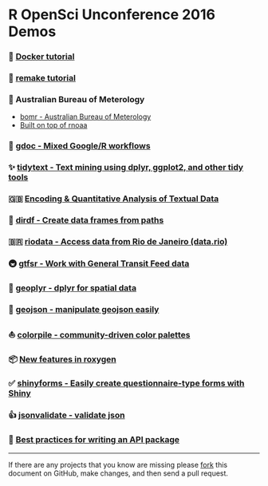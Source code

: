 # R OpenSci Unconference 2016 Demos

### 🐳 [Docker tutorial](https://github.com/ropenscilabs/r-docker-tutorial)

### 📒 [remake tutorial](https://github.com/ropenscilabs/remake-tutorial)

### 🐨 Australian Bureau of Meterology 

- [bomr - Australian Bureau of Meterology](https://github.com/tierneyn/bomr)
- [Built on top of rnoaa](https://github.com/hrbrmstr/rnoaa)

### 📄 [gdoc - Mixed Google/R workflows](https://github.com/ropenscilabs/gdoc)

### ✨ [tidytext - Text mining using dplyr, ggplot2, and other tidy tools](https://github.com/juliasilge/tidytext)

### 🇬🇧 [Encoding & Quantitative Analysis of Textual Data](https://github.com/kbenoit/quantedaData/tree/master/inst/extdata)

### 🚵 [dirdf - Create data frames from paths](https://github.com/ropenscilabs/dirdf)

### 🇧🇷 [riodata - Access data from Rio de Janeiro (data.rio)](https://github.com/ropenscilabs/riodata)

### 🚇 [gtfsr - Work with General Transit Feed data](https://github.com/ropenscilabs/gtfsr)

### 🗾 [geoplyr - dplyr for spatial data](https://github.com/ropenscilabs/geoplyr)

### 📍 [geojson - manipulate geojson easily](https://github.com/ropenscilabs/geojson)

### ⛵ [colorpile - community-driven color palettes](https://github.com/ropenscilabs/colorpile)

### 📦 [New features in roxygen](https://github.com/gmbecker/roxygen/tree/tests-tag)

### ✅ [shinyforms - Easily create questionnaire-type forms with Shiny](https://github.com/daattali/shinyforms)

### 👍 [jsonvalidate - validate json](https://github.com/ropenscilabs/jsonvalidate)

### 📡 [Best practices for writing an API package](https://github.com/hadley/httr/blob/master/vignettes/api-packages.Rmd)

---

If there are any projects that you know are missing please
[fork](https://github.com/seankross/seankross.github.io/tree/master/notes/runconf16) 
this document on GitHub, make changes, and then send a pull
request.
